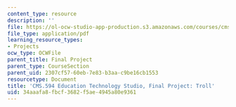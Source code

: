 ```yaml
---
content_type: resource
description: ''
file: https://ol-ocw-studio-app-production.s3.amazonaws.com/courses/cms-594-education-technology-studio-spring-2019/34aaafa8fbcf3682f5ae4945a80e9361_MITCMS_594S19_final_troll.pdf
file_type: application/pdf
learning_resource_types:
- Projects
ocw_type: OCWFile
parent_title: Final Project
parent_type: CourseSection
parent_uid: 2307cf57-60eb-7e83-b3aa-c9be16cb1553
resourcetype: Document
title: 'CMS.594 Education Technology Studio, Final Project: Troll'
uid: 34aaafa8-fbcf-3682-f5ae-4945a80e9361
---
```

